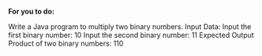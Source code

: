 **For you to do:**

Write a Java program to multiply two binary numbers.
Input Data:
Input the first binary number: 10
Input the second binary number: 11
Expected Output
Product of two binary numbers: 110